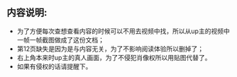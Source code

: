 ## 内容说明:
* 为了方便每次查想查看内容的时候可以不用去视频中找，所以从up主的视频中一帧一帧截图做成了这份文档；
* 第12页缺失是因为是与内容无关，为了不影响阅读体验所以删掉了；
* 右上角本来时up主的真人画面，为了不侵犯肖像权所以用贴图代替了。
* 如果有侵权的话请提醒下。
